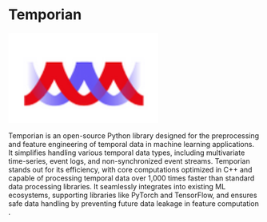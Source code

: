 # Temporian

<img src="../img/temporian.png" alt="temporian" width="300"/>

Temporian is an open-source Python library designed for the preprocessing and feature engineering of temporal data in machine learning applications. It simplifies handling various temporal data types, including multivariate time-series, event logs, and non-synchronized event streams. Temporian stands out for its efficiency, with core computations optimized in C++ and capable of processing temporal data over 1,000 times faster than standard data processing libraries. It seamlessly integrates into existing ML ecosystems, supporting libraries like PyTorch and TensorFlow, and ensures safe data handling by preventing future data leakage in feature computation​.